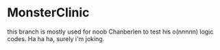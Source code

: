 MonsterClinic
=============
this branch is mostly used for noob Chanberlen to test his o(n*n*n*n*n) logic codes. 
Ha ha ha, surely i'm joking.
